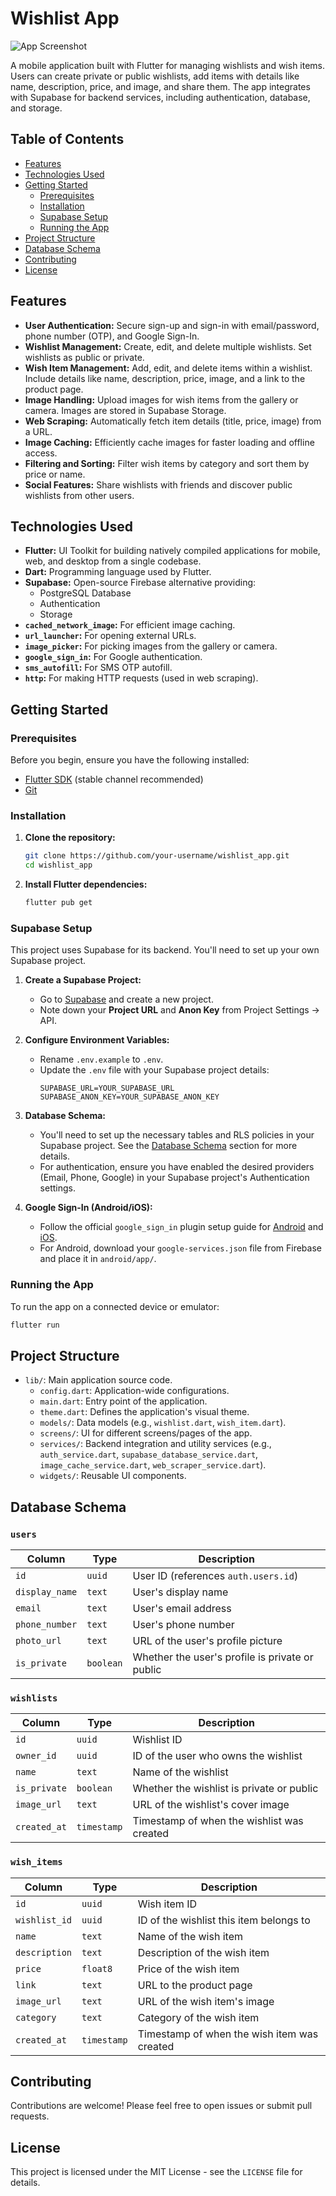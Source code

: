 # Wishlist App

![App Screenshot](https://example.com/screenshot.png) <!-- Replace with a real screenshot or GIF -->

A mobile application built with Flutter for managing wishlists and wish items. Users can create private or public wishlists, add items with details like name, description, price, and image, and share them. The app integrates with Supabase for backend services, including authentication, database, and storage.

## Table of Contents

- [Features](#features)
- [Technologies Used](#technologies-used)
- [Getting Started](#getting-started)
  - [Prerequisites](#prerequisites)
  - [Installation](#installation)
  - [Supabase Setup](#supabase-setup)
  - [Running the App](#running-the-app)
- [Project Structure](#project-structure)
- [Database Schema](#database-schema)
- [Contributing](#contributing)
- [License](#license)

## Features

*   **User Authentication:** Secure sign-up and sign-in with email/password, phone number (OTP), and Google Sign-In.
*   **Wishlist Management:** Create, edit, and delete multiple wishlists. Set wishlists as public or private.
*   **Wish Item Management:** Add, edit, and delete items within a wishlist. Include details like name, description, price, image, and a link to the product page.
*   **Image Handling:** Upload images for wish items from the gallery or camera. Images are stored in Supabase Storage.
*   **Web Scraping:** Automatically fetch item details (title, price, image) from a URL.
*   **Image Caching:** Efficiently cache images for faster loading and offline access.
*   **Filtering and Sorting:** Filter wish items by category and sort them by price or name.
*   **Social Features:** Share wishlists with friends and discover public wishlists from other users.

## Technologies Used

*   **Flutter:** UI Toolkit for building natively compiled applications for mobile, web, and desktop from a single codebase.
*   **Dart:** Programming language used by Flutter.
*   **Supabase:** Open-source Firebase alternative providing:
    *   PostgreSQL Database
    *   Authentication
    *   Storage
*   **`cached_network_image`:** For efficient image caching.
*   **`url_launcher`:** For opening external URLs.
*   **`image_picker`:** For picking images from the gallery or camera.
*   **`google_sign_in`:** For Google authentication.
*   **`sms_autofill`:** For SMS OTP autofill.
*   **`http`:** For making HTTP requests (used in web scraping).

## Getting Started

### Prerequisites

Before you begin, ensure you have the following installed:

*   [Flutter SDK](https://flutter.dev/docs/get-started/install) (stable channel recommended)
*   [Git](https://git-scm.com/book/en/v2/Getting-Started-Installing-Git)

### Installation

1.  **Clone the repository:**
    ```bash
    git clone https://github.com/your-username/wishlist_app.git
    cd wishlist_app
    ```

2.  **Install Flutter dependencies:**
    ```bash
    flutter pub get
    ```

### Supabase Setup

This project uses Supabase for its backend. You'll need to set up your own Supabase project.

1.  **Create a Supabase Project:**
    *   Go to [Supabase](https://supabase.com/) and create a new project.
    *   Note down your **Project URL** and **Anon Key** from Project Settings -> API.

2.  **Configure Environment Variables:**
    *   Rename `.env.example` to `.env`.
    *   Update the `.env` file with your Supabase project details:
        ```
        SUPABASE_URL=YOUR_SUPABASE_URL
        SUPABASE_ANON_KEY=YOUR_SUPABASE_ANON_KEY
        ```

3.  **Database Schema:**
    *   You'll need to set up the necessary tables and RLS policies in your Supabase project. See the [Database Schema](#database-schema) section for more details.
    *   For authentication, ensure you have enabled the desired providers (Email, Phone, Google) in your Supabase project's Authentication settings.

4.  **Google Sign-In (Android/iOS):**
    *   Follow the official `google_sign_in` plugin setup guide for [Android](https://pub.dev/packages/google_sign_in#android) and [iOS](https://pub.dev/packages/google_sign_in#ios).
    *   For Android, download your `google-services.json` file from Firebase and place it in `android/app/`.

### Running the App

To run the app on a connected device or emulator:

```bash
flutter run
```

## Project Structure

*   `lib/`: Main application source code.
    *   `config.dart`: Application-wide configurations.
    *   `main.dart`: Entry point of the application.
    *   `theme.dart`: Defines the application's visual theme.
    *   `models/`: Data models (e.g., `wishlist.dart`, `wish_item.dart`).
    *   `screens/`: UI for different screens/pages of the app.
    *   `services/`: Backend integration and utility services (e.g., `auth_service.dart`, `supabase_database_service.dart`, `image_cache_service.dart`, `web_scraper_service.dart`).
    *   `widgets/`: Reusable UI components.

## Database Schema

### `users`

| Column         | Type      | Description                                      |
|----------------|-----------|--------------------------------------------------|
| `id`           | `uuid`    | User ID (references `auth.users.id`)             |
| `display_name` | `text`    | User's display name                              |
| `email`        | `text`    | User's email address                             |
| `phone_number` | `text`    | User's phone number                              |
| `photo_url`    | `text`    | URL of the user's profile picture                |
| `is_private`   | `boolean` | Whether the user's profile is private or public  |

### `wishlists`

| Column       | Type      | Description                                      |
|--------------|-----------|--------------------------------------------------|
| `id`         | `uuid`    | Wishlist ID                                      |
| `owner_id`   | `uuid`    | ID of the user who owns the wishlist             |
| `name`       | `text`    | Name of the wishlist                             |
| `is_private` | `boolean` | Whether the wishlist is private or public        |
| `image_url`  | `text`    | URL of the wishlist's cover image                |
| `created_at` | `timestamp`| Timestamp of when the wishlist was created       |

### `wish_items`

| Column        | Type      | Description                                      |
|---------------|-----------|--------------------------------------------------|
| `id`          | `uuid`    | Wish item ID                                     |
| `wishlist_id` | `uuid`    | ID of the wishlist this item belongs to          |
| `name`        | `text`    | Name of the wish item                            |
| `description` | `text`    | Description of the wish item                     |
| `price`       | `float8`  | Price of the wish item                           |
| `link`        | `text`    | URL to the product page                          |
| `image_url`   | `text`    | URL of the wish item's image                     |
| `category`    | `text`    | Category of the wish item                        |
| `created_at`  | `timestamp`| Timestamp of when the wish item was created      |

## Contributing

Contributions are welcome! Please feel free to open issues or submit pull requests.

## License

This project is licensed under the MIT License - see the `LICENSE` file for details.